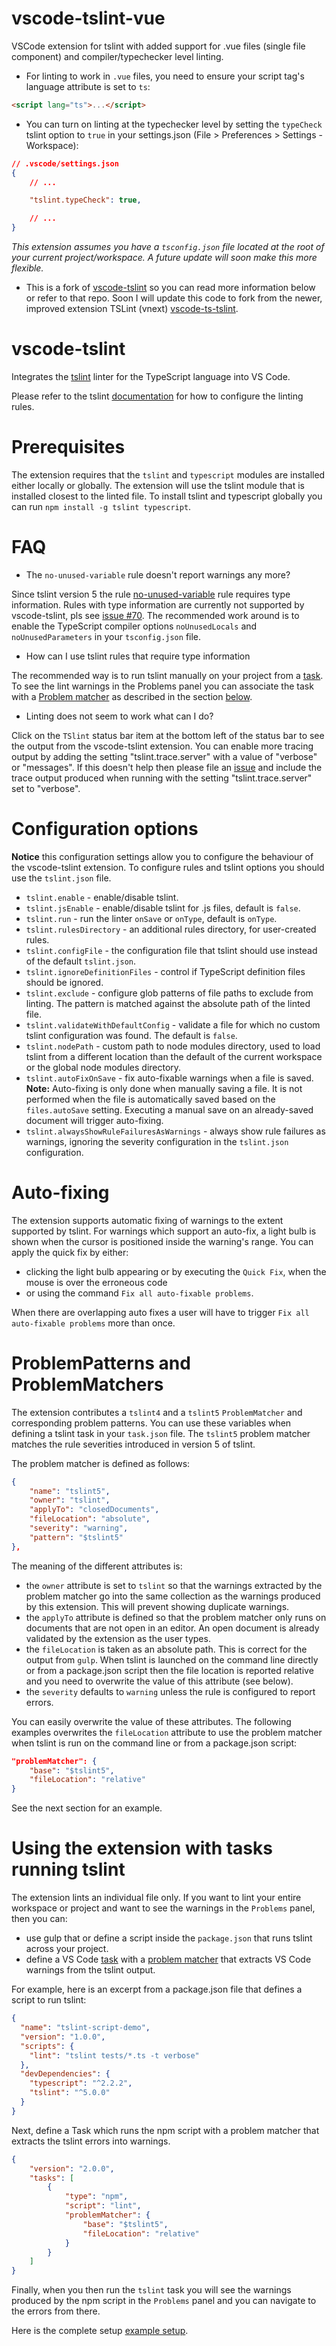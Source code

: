 # vscode-tslint-vue

VSCode extension for tslint with added support for .vue files (single file component) and compiler/typechecker level linting.

- For linting to work in `.vue` files, you need to ensure your script tag's language attribute is set
to `ts`: 

```html
<script lang="ts">...</script>  
```

- You can turn on linting at the typechecker level by setting the `typeCheck` tslint option to `true` in your settings.json (File > Preferences > Settings - Workspace):

```json
// .vscode/settings.json
{
	// ...

    "tslint.typeCheck": true, 

	// ...
}

```
*This extension assumes you have a `tsconfig.json` file located at the root of your current project/workspace. A future update will soon make this more flexible.*  

- This is a fork of [vscode-tslint](https://marketplace.visualstudio.com/items?itemName=eg2.tslint) so you can read more information below or refer to that repo. Soon I will update this code to fork from the newer, improved extension TSLint (vnext) [vscode-ts-tslint](https://marketplace.visualstudio.com/items?itemName=eg2.ts-tslint).

# vscode-tslint
Integrates the [tslint](https://github.com/palantir/tslint) linter for the TypeScript language into VS Code.

Please refer to the tslint [documentation](https://github.com/palantir/tslint) for how to configure the linting rules.

# Prerequisites
The extension requires that the `tslint` and `typescript` modules are installed either locally or globally. The extension will use the tslint module that is installed closest to the linted file. To install tslint and typescript globally you can run `npm install -g tslint typescript`.

# FAQ

- The `no-unused-variable` rule doesn't report warnings any more?

Since tslint version 5 the rule [no-unused-variable](https://palantir.github.io/tslint/rules/no-unused-variable/) rule requires type information. Rules with type information are currently not supported by vscode-tslint, pls see [issue #70](https://github.com/Microsoft/vscode-tslint/issues/70#issuecomment-241041929). The recommended work around is to enable the TypeScript compiler options `noUnusedLocals` and `noUnusedParameters` in your `tsconfig.json` file.

- How can I use tslint rules that require type information

The recommended way is to run tslint manually on your project from a [task](https://code.visualstudio.com/docs/editor/tasks). To see the lint warnings in the Problems panel you can associate the task with a [Problem matcher](https://code.visualstudio.com/docs/editor/tasks#_processing-task-output-with-problem-matchers) as described in the section [below](#Using-the-extension-with-tasks-running-tslint).

- Linting does not seem to work what can I do?

Click on the `TSlint` status bar item at the bottom left of the status bar to see the output from the vscode-tslint extension.
You can enable more tracing output by adding the setting "tslint.trace.server" with a value of "verbose" or "messages". If this doesn't
help then please file an [issue](https://github.com/Microsoft/vscode-tslint/issues/new) and include the trace output produced when running with the setting "tslint.trace.server" set to "verbose".

# Configuration options

**Notice** this configuration settings allow you to configure the behaviour of the vscode-tslint extension. To configure rules and tslint options you should use the `tslint.json` file.

- `tslint.enable` - enable/disable tslint.
- `tslint.jsEnable` - enable/disable tslint for .js files, default is `false`.
- `tslint.run` - run the linter `onSave` or `onType`, default is `onType`.
- `tslint.rulesDirectory` - an additional rules directory, for user-created rules.
- `tslint.configFile` - the configuration file that tslint should use instead of the default `tslint.json`.
- `tslint.ignoreDefinitionFiles` - control if TypeScript definition files should be ignored.
- `tslint.exclude` - configure glob patterns of file paths to exclude from linting. The pattern is matched against the absolute path of the linted file.
- `tslint.validateWithDefaultConfig` - validate a file for which no custom tslint configuration was found. The default is `false`.
- `tslint.nodePath` - custom path to node modules directory, used to load tslint from a different location than the default of the current workspace or the global node modules directory.
- `tslint.autoFixOnSave` - fix auto-fixable warnings when a file is saved. **Note:** Auto-fixing is only done when manually saving a file. It is not performed when the file is automatically saved based on the `files.autoSave` setting. Executing a manual save on an already-saved document will trigger auto-fixing.
- `tslint.alwaysShowRuleFailuresAsWarnings` - always show rule failures as warnings, ignoring the severity configuration in the `tslint.json` configuration.

# Auto-fixing

The extension supports automatic fixing of warnings to the extent supported by tslint. For warnings which support an auto-fix, a light bulb is shown when the cursor is positioned inside the warning's range. You can apply the quick fix by either:
* clicking the light bulb appearing or by executing the `Quick Fix`, when the mouse is over the erroneous code
* or using the command `Fix all auto-fixable problems`.

When there are overlapping auto fixes a user will have to trigger `Fix all auto-fixable problems` more than once.

# ProblemPatterns and ProblemMatchers

The extension contributes a `tslint4` and a `tslint5` `ProblemMatcher` and corresponding problem patterns. You can use these variables when defining a tslint task in your `task.json` file. The `tslint5` problem matcher matches the rule severities introduced in version 5 of tslint.

The problem matcher is defined as follows:
```json
{
    "name": "tslint5",
    "owner": "tslint",
    "applyTo": "closedDocuments",
    "fileLocation": "absolute",
    "severity": "warning",
    "pattern": "$tslint5"
},
```

The meaning of the different attributes is:
- the `owner` attribute is set to `tslint` so that the warnings extracted by the problem matcher go into the same collection
as the warnings produced by this extension. This will prevent showing duplicate warnings.
- the `applyTo` attribute is defined so that the problem matcher only runs on documents that are not open in an editor. An open document is already validated by the extension as the user types.
- the `fileLocation` is taken as an absolute path. This is correct for the output from `gulp`. When tslint is launched on the command line directly or from a package.json script then the file location is reported relative and you need to overwrite the value of this attribute (see below).
- the `severity` defaults to `warning` unless the rule is configured to report errors.

You can easily overwrite the value of these attributes. The following examples overwrites the `fileLocation` attribute to use the problem matcher when tslint is run on the command line or from a package.json script:

```json
"problemMatcher": {
    "base": "$tslint5",
    "fileLocation": "relative"
}
```

See the next section for an example.

# Using the extension with tasks running tslint

The extension lints an individual file only. If you want to lint your entire workspace or project and want to see
the warnings in the `Problems` panel, then you can:
- use gulp that or define a script inside the `package.json` that runs tslint across your project.
- define a VS Code [task](https://code.visualstudio.com/docs/editor/tasks) with a [problem matcher](https://code.visualstudio.com/docs/editor/tasks#_processing-task-output-with-problem-matchers)
that extracts VS Code warnings from the tslint output.

For example, here is an excerpt from a package.json file that defines a script to run tslint:

```json
{
  "name": "tslint-script-demo",
  "version": "1.0.0",
  "scripts": {
    "lint": "tslint tests/*.ts -t verbose"
  },
  "devDependencies": {
    "typescript": "^2.2.2",
    "tslint": "^5.0.0"
  }
}

```

Next, define a Task which runs the npm script with a problem matcher that extracts the tslint errors into warnings.

```json
{
    "version": "2.0.0",
    "tasks": [
        {
            "type": "npm",
            "script": "lint",
            "problemMatcher": {
                "base": "$tslint5",
                "fileLocation": "relative"
            }
        }
    ]
}
```

Finally, when you then run the `tslint` task you will see the warnings produced by the npm script in the `Problems` panel and you can navigate to the errors from there.

Here is the complete setup [example setup](https://github.com/Microsoft/vscode-tslint/tree/master/tslint-tests).

